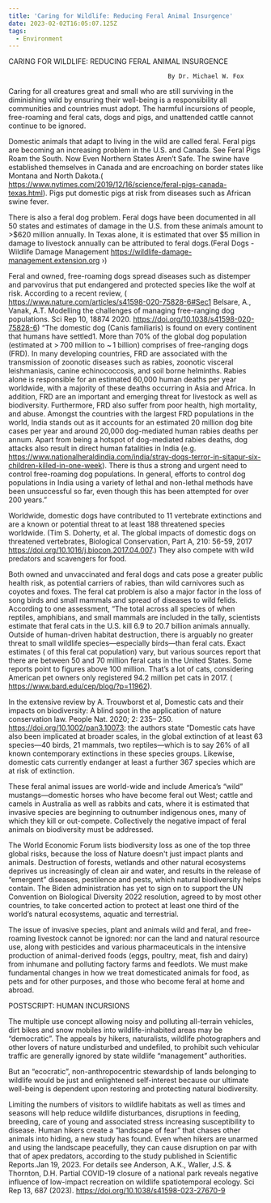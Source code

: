 ```yaml
---
title: 'Caring for Wildlife: Reducing Feral Animal Insurgence'
date: 2023-02-02T16:05:07.125Z
tags:
  - Environment
---
```

 CARING FOR WILDLIFE: REDUCING FERAL ANIMAL INSURGENCE

                                                By Dr. Michael W. Fox 
Caring for all creatures great and small who are still surviving in the diminishing wild by ensuring their well-being is a responsibility all communities and countries must adopt. The harmful incursions of people, free-roaming and feral cats, dogs and pigs, and unattended cattle cannot continue to be ignored.

Domestic animals that adapt to living in the wild are called feral.  Feral pigs are becoming an increasing problem in the U.S. and Canada. See Feral Pigs Roam the South. Now Even Northern States Aren’t Safe. The swine have established themselves in Canada and are encroaching on border states like Montana and North Dakota.( https://www.nytimes.com/2019/12/16/science/feral-pigs-canada-texas.html). Pigs put domestic pigs at risk from diseases such as African swine fever.


There is also a feral dog problem. Feral dogs have been documented in all 50 states and estimates of damage in the U.S. from these animals amount to >$620 million annually. In Texas alone, it is estimated that over $5 million in damage to livestock annually can be attributed to feral dogs.(Feral Dogs - Wildlife Damage Management https://wildlife-damage-management.extension.org ›) 

Feral and owned, free-roaming dogs spread diseases such as distemper and parvovirus that put endangered and protected species like the wolf at risk.
According to a recent review, ( https://www.nature.com/articles/s41598-020-75828-6#Sec1 Belsare, A., Vanak, A.T. Modelling the challenges of managing free-ranging dog populations. Sci Rep 10, 18874 2020. https://doi.org/10.1038/s41598-020-75828-6)   “The domestic dog (Canis familiaris) is found on every continent that humans have settled1. More than 70% of the global dog population (estimated at > 700 million to ~ 1 billion) comprises of free-ranging dogs (FRD). In many developing countries, FRD are associated with the transmission of zoonotic diseases such as rabies, zoonotic visceral leishmaniasis, canine echinococcosis, and soil borne helminths. Rabies alone is responsible for an estimated 60,000 human deaths per year worldwide, with a majority of these deaths occurring in Asia and Africa. In addition, FRD are an important and emerging threat for livestock as well as biodiversity. Furthermore, FRD also suffer from poor health, high mortality, and abuse. Amongst the countries with the largest FRD populations in the world, India stands out as it accounts for an estimated 20 million dog bite cases per year and around 20,000 dog-mediated human rabies deaths per annum. Apart from being a hotspot of dog-mediated rabies deaths, dog attacks also result in direct human fatalities in India (e.g. https://www.nationalheraldindia.com/india/stray-dogs-terror-in-sitapur-six-children-killed-in-one-week). There is thus a strong and urgent need to control free-roaming dog populations. In general, efforts to control dog populations in India using a variety of lethal and non-lethal methods have been unsuccessful so far, even though this has been attempted for over 200 years.” 


Worldwide, domestic dogs have contributed to 11 vertebrate extinctions and are a known or potential threat to at least 188 threatened species worldwide. (Tim S. Doherty, et al. The global impacts of domestic dogs on threatened vertebrates, Biological Conservation, Part A, 210: 56-59, 2017 https://doi.org/10.1016/j.biocon.2017.04.007.)  They also compete with wild predators and scavengers for food. 


Both owned and unvaccinated and feral dogs and cats pose a greater public health risk, as potential carriers of rabies, than wild carnivores such as coyotes and foxes. The feral cat problem is also a major factor in the loss of song birds and small mammals and spread of diseases to wild felids. According to one assessment,  “The total across all species of when reptiles, amphibians, and small mammals are included in the tally, scientists estimate that feral cats in the U.S. kill 6.9 to 20.7 billion animals annually. Outside of human-driven habitat destruction, there is arguably no greater threat to small wildlife species—especially birds—than feral cats. Exact estimates ( of this feral cat population) vary, but various sources report that there are between 50 and 70 million feral cats in the United States. Some reports point to figures above 100 million. That’s a lot of cats, considering American pet owners only registered 94.2 million pet cats in 2017. ( https://www.bard.edu/cep/blog/?p=11962). 


In the extensive review by A. Trouwborst et al, Domestic cats and their impacts on biodiversity: A blind spot in the application of nature conservation law. People Nat. 2020; 2: 235– 250. https://doi.org/10.1002/pan3.10073: the authors state “Domestic cats have also been implicated at broader scales, in the global extinction of at least 63 species—40 birds, 21 mammals, two reptiles—which is to say 26% of all known contemporary extinctions in these species groups. Likewise, domestic cats currently endanger at least a further 367 species which are at risk of extinction. 


These feral animal issues are world-wide and include America’s “wild” mustangs—domestic horses who have become feral out West; cattle and camels in Australia as well as rabbits and cats, where it is estimated that invasive species are beginning to outnumber indigenous ones, many of which they kill or out-compete. Collectively the negative impact of feral animals on biodiversity must be addressed. 


The World Economic Forum lists biodiversity loss as one of the top three global risks, because the loss of Nature doesn't just impact plants and animals. Destruction of forests, wetlands and other natural ecosystems deprives us increasingly of clean air and water, and results in the release of “emergent” diseases, pestilence and pests, which natural biodiversity helps contain. The Biden administration has yet to sign on to support the UN Convention on Biological Diversity 2022 resolution, agreed to by most other countries, to take concerted action to protect at least one third of the world’s natural ecosystems, aquatic and terrestrial. 

The issue of invasive species, plant and animals wild and feral, and free-roaming livestock cannot be ignored: nor can the land and natural resource use, along with pesticides and various pharmaceuticals in the intensive production of animal-derived foods (eggs, poultry, meat, fish and dairy) from inhumane and polluting factory farms and feedlots. We must make fundamental changes in how we treat domesticated animals for food, as pets and for other purposes, and those who become feral at home and abroad.




POSTSCRIPT: HUMAN INCURSIONS

The multiple use concept allowing noisy and polluting all-terrain vehicles, dirt bikes and snow mobiles into wildlife-inhabited areas may be “democratic”. The appeals by hikers, naturalists, wildlife photographers and other lovers of nature undisturbed and undefiled, to prohibit such vehicular traffic are generally ignored by state wildlife “management” authorities.

 But an “ecocratic”, non-anthropocentric stewardship of lands belonging to wildlife would be just and enlightened self-interest because our ultimate well-being is dependent upon restoring and protecting natural biodiversity.


Limiting the numbers of visitors to wildlife habitats as well as times and seasons will help reduce wildlife disturbances, disruptions in feeding, breeding, care of young and associated stress increasing susceptibility to disease. Human hikers create a “landscape of fear” that chases other animals into hiding, a new study has found. Even when hikers are unarmed and using the landscape peacefully, they can cause disruption on par with that of apex predators, according to the study published in Scientific Reports.Jan 19, 2023. For details see Anderson, A.K., Waller, J.S. & Thornton, D.H. Partial COVID-19 closure of a national park reveals negative influence of low-impact recreation on wildlife spatiotemporal ecology. Sci Rep 13, 687 (2023). https://doi.org/10.1038/s41598-023-27670-9

